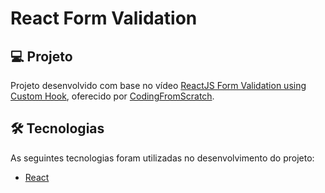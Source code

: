 # React Form Validation

## 💻 Projeto

Projeto desenvolvido com base no vídeo [ReactJS Form Validation using Custom Hook][video], oferecido por [CodingFromScratch][channel].

## 🛠 Tecnologias

As seguintes tecnologias foram utilizadas no desenvolvimento do projeto:

- [React][react]

[video]: https://www.youtube.com/watch?v=0bIKucQPbTY
[channel]: https://www.youtube.com/channel/UCS2UjgEPEybOx1toY7aKRJg
[react]: https://reactjs.org/
